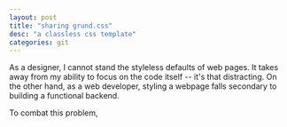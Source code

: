 ```yaml
---
layout: post
title: "sharing grund.css"
desc: "a classless css template"
categories: git
---
```


As a designer, I cannot stand the styleless defaults of web pages. It takes away from my ability to focus on the code itself -- it's that distracting. On the other hand, as a web developer, styling a webpage falls secondary to building a functional backend.

To combat this problem,
